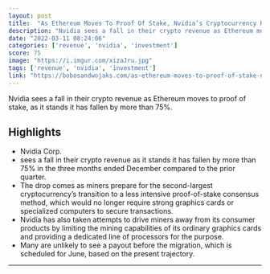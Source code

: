 ```yaml
---
layout: post
title:  "As Ethereum Moves To Proof Of Stake, Nvidia’s Cryptocurrency Revenue Falls"
description: "Nvidia sees a fall in their crypto revenue as Ethereum moves to proof of stake, as it stands it has fallen by more than 75%."
date: "2022-03-11 08:24:06"
categories: ['revenue', 'nvidia', 'investment']
score: 75
image: "https://i.imgur.com/xizaJru.jpg"
tags: ['revenue', 'nvidia', 'investment']
link: "https://bobosandwojaks.com/as-ethereum-moves-to-proof-of-stake-nvidias-cryptocurrency-revenue-falls/"
---
```


Nvidia sees a fall in their crypto revenue as Ethereum moves to proof of stake, as it stands it has fallen by more than 75%.

## Highlights

- Nvidia Corp.
- sees a fall in their crypto revenue as it stands it has fallen by more than 75% in the three months ended December compared to the prior quarter.
- The drop comes as miners prepare for the second-largest cryptocurrency’s transition to a less intensive proof-of-stake consensus method, which would no longer require strong graphics cards or specialized computers to secure transactions.
- Nvidia has also taken attempts to drive miners away from its consumer products by limiting the mining capabilities of its ordinary graphics cards and providing a dedicated line of processors for the purpose.
- Many are unlikely to see a payout before the migration, which is scheduled for June, based on the present trajectory.

---
